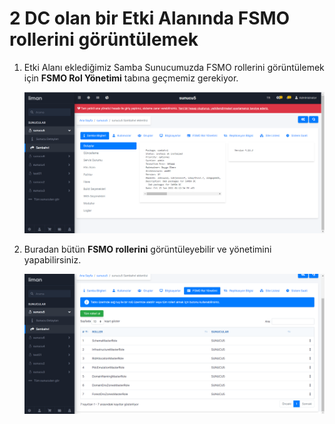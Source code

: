# 2 DC olan bir Etki Alanında FSMO rollerini görüntülemek

1. Etki Alanı eklediğimiz Samba Sunucumuzda FSMO rollerini görüntülemek için **FSMO Rol Yönetimi** tabına geçmemiz gerekiyor.

   <img src="/assets/fsmo_1.png">

   

2. Buradan bütün **FSMO rollerini** görüntüleyebilir ve yönetimini yapabilirsiniz.

   <img src="/assets/fsmo_2.png">

